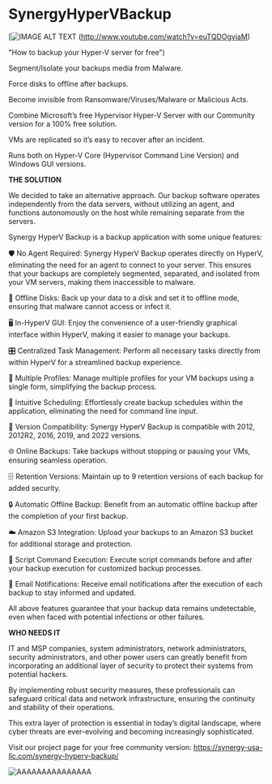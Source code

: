 # SynergyHyperVBackup

[![IMAGE ALT TEXT](https://synergy-usa-llc.com/wp-content/uploads/2022/08/HyperVBackup1-1.png) (http://www.youtube.com/watch?v=euTQDOgviaM)

"How to backup your Hyper-V server for free")



Segment/Isolate your backups media from Malware.

Force disks to offline after backups.

Become invisible from Ransomware/Viruses/Malware or Malicious Acts.

Combine Microsoft’s free Hypervisor Hyper-V Server with our Community version for a 100% free solution.

VMs are replicated so it’s easy to recover after an incident.

Runs both on Hyper-V Core (Hypervisor Command Line Version) and Windows GUI versions.



**THE SOLUTION**

We decided to take an alternative approach.
Our backup software operates independently from the data servers, without utilizing an agent, and functions autonomously on the host while remaining separate from the servers.

Synergy HyperV Backup is a backup application with some unique features:

🛡️ No Agent Required: Synergy HyperV Backup operates directly on HyperV, eliminating the need for an agent to connect to your server. This ensures that your backups are completely segmented, separated, and isolated from your VM servers, making them inaccessible to malware.

💽 Offline Disks: Back up your data to a disk and set it to offline mode, ensuring that malware cannot access or infect it.

🖥️ In-HyperV GUI: Enjoy the convenience of a user-friendly graphical interface within HyperV, making it easier to manage your backups.

🎛️ Centralized Task Management: Perform all necessary tasks directly from within HyperV for a streamlined backup experience.

📑 Multiple Profiles: Manage multiple profiles for your VM backups using a single form, simplifying the backup process.

📅 Intuitive Scheduling: Effortlessly create backup schedules within the application, eliminating the need for command line input.

🔄 Version Compatibility: Synergy HyperV Backup is compatible with 2012, 2012R2, 2016, 2019, and 2022 versions.

🌐 Online Backups: Take backups without stopping or pausing your VMs, ensuring seamless operation.

🗄️ Retention Versions: Maintain up to 9 retention versions of each backup for added security.

🔒 Automatic Offline Backup: Benefit from an automatic offline backup after the completion of your first backup.

☁️ Amazon S3 Integration: Upload your backups to an Amazon S3 bucket for additional storage and protection.

📜 Script Command Execution: Execute script commands before and after your backup execution for customized backup processes.

📧 Email Notifications: Receive email notifications after the execution of each backup to stay informed and updated.

All above features guarantee that your backup data remains undetectable, even when faced with potential infections or other failures.


**WHO NEEDS IT**

IT and MSP companies, system administrators, network administrators, security administrators, and other power users can greatly benefit from incorporating an additional layer of security to protect their systems from potential hackers. 

By implementing robust security measures, these professionals can safeguard critical data and network infrastructure, ensuring the continuity and stability of their operations. 

This extra layer of protection is essential in today’s digital landscape, where cyber threats are ever-evolving and becoming increasingly sophisticated.


Visit our project page for your free community version:
https://synergy-usa-llc.com/synergy-hyperv-backup/

![ΑΑΑΑΑΑΑΑΑΑΑΑΑΑΑ](https://user-images.githubusercontent.com/94911727/163180453-58297734-4e6e-45d5-971b-014039ad1a48.png)



